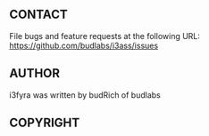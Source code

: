 
## CONTACT
File bugs and feature requests at the following URL:  
https://github.com/budlabs/i3ass/issues

## AUTHOR
i3fyra was written by budRich of budlabs

## COPYRIGHT
